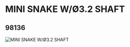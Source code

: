 # MINI SNAKE W/Ø3.2 SHAFT
## 98136
![MINI SNAKE W/Ø3.2 SHAFT](https://lc-www-live-s.legocdn.com/media/bricks/5/2/4646642.jpg)